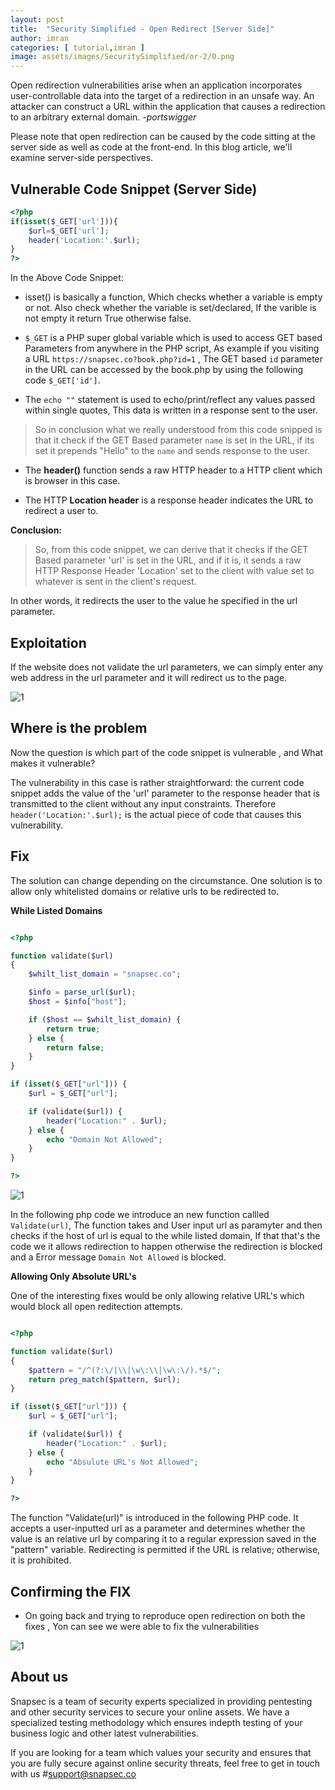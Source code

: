 ```yaml
---
layout: post
title:  "Security Simplified - Open Redirect [Server Side]"
author: imran
categories: [ tutorial,imran ]
image: assets/images/SecuritySimplified/or-2/0.png
---
```




Open redirection vulnerabilities arise when an application incorporates user-controllable data into the target of a redirection in an unsafe way. An attacker can construct a URL within the application that causes a redirection to an arbitrary external domain. _-portswigger_

Please note that open redirection can be caused by the code sitting at the server side as well as code at the front-end. In this blog article, we'll examine server-side perspectives.


## Vulnerable Code Snippet (Server Side)


```php
<?php
if(isset($_GET['url'])){
	$url=$_GET['url'];
	header('Location:'.$url);
}
?>
```

In the Above Code Snippet:
	
- isset() is basically a function, Which checks whether a variable is empty or not. Also check whether the variable is set/declared, If the varible is not empty it return True otherwise false.

- `$_GET` is a PHP super global variable which is used to access GET based Parameters from anywhere in the PHP script, As example if you visiting a URL `https://snapsec.co?book.php?id=1` , The GET based `id` parameter in the URL can be accessed by the book.php by using the following code `$_GET['id']`.

- The `echo ""` statement is used to echo/print/reflect any values passed within single quotes, This data is written in a response sent to the user.
> So in conclusion what we really understood from this code snipped is that it check if the GET Based parameter `name` is set in the URL, if its set it prepends "Hello" to the `name` and sends response to the user.


- The __header()__ function sends a raw HTTP header to a HTTP client which is browser in this case. 

- The HTTP __Location header__ is a response header indicates the URL to redirect a user to.


__Conclusion:__

> So, from this code snippet, we can derive that it checks if the GET Based parameter 'url' is set in the URL, and if it is, it sends a raw HTTP Response Header 'Location' set to the client with value set to whatever is sent in the client's request.

In other words, it redirects the user to the value he specified in the url parameter.


## Exploitation

If the website does not validate the url parameters, we can simply enter any web address in the url parameter and it will redirect us to the page.

![1](/blog/assets/images/SecuritySimplified/or-2/vid1.gif)


	
## Where is the problem

Now the question is which part of the code snippet is vulnerable , and What makes it vulnerable?


The vulnerability in this case is rather straightforward: the current code snippet adds the value of the 'url' parameter to the response header that is transmitted to the client without any input constraints. Therefore `header('Location:'.$url);` is the actual piece of code that causes this vulnerability.



## Fix

The solution can change depending on the circumstance. One solution is to allow only whitelisted domains or relative urls to be redirected to.

__While Listed Domains__


```php

<?php

function validate($url)
{
    $whilt_list_domain = "snapsec.co";

    $info = parse_url($url);
    $host = $info["host"];

    if ($host == $whilt_list_domain) {
        return true;
    } else {
        return false;
    }
}

if (isset($_GET["url"])) {
    $url = $_GET["url"];

    if (validate($url)) {
        header("Location:" . $url);
    } else {
        echo "Domain Not Allowed";
    }
}

?>


```



![1](/blog/assets/images/SecuritySimplified/or-2/vid2.gif)



In the following php code we introduce an new function callled `Validate(url)`, The function takes and User input url as paramyter and then checks if the host of url is equal to the while listed domain, If that that's the code we it allows redirection to happen otherwise the redirection is blocked and a Error message `Domain Not Allowed` is blocked.



__Allowing Only Absolute URL's__


One of the interesting fixes would be only allowing relative URL's which would block all open reditection attempts.

```php

<?php

function validate($url)
{
    $pattern = "/^(?:\/|\\|\w\:\\|\w\:\/).*$/";
    return preg_match($pattern, $url);
}

if (isset($_GET["url"])) {
    $url = $_GET["url"];

    if (validate($url)) {
        header("Location:" . $url);
    } else {
        echo "Absulute URL's Not Allowed";
    }
}

?>


```

The function "Validate(url)" is introduced in the following PHP code. It accepts a user-inputted url as a parameter and determines whether the value is an relative url by comparing it to a regular expression saved in the "pattern" variable. Redirecting is permitted if the URL is relative; otherwise, it is prohibited.


## Confirming the FIX
- On going back and trying to reproduce open redirection on both the fixes , Yon can see we were able to fix the vulnerabilities


![1](/blog/assets/images/SecuritySimplified/or-2/confirm.gif)



## About us

Snapsec is a team of security experts specialized in providing pentesting and other security services to secure your online assets. We have a specialized testing methodology which ensures indepth testing of your business logic and other latest vulnerabilities. 

 If you are looking for a team which values your security and ensures that you are fully secure against online security threats, feel free to get in touch with us #[support@snapsec.co](mailto:support@snapsec.co)


